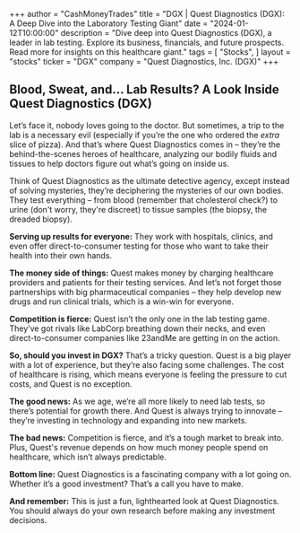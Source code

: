 +++
author = "CashMoneyTrades"
title = "DGX |  Quest Diagnostics (DGX):  A Deep Dive into the Laboratory Testing Giant"
date = "2024-01-12T10:00:00"
description = "Dive deep into Quest Diagnostics (DGX), a leader in lab testing. Explore its business, financials, and future prospects.  Read more for insights on this healthcare giant."
tags = [
"Stocks",
]
layout = "stocks"
ticker = "DGX"
company = "Quest Diagnostics, Inc. (DGX)"
+++
        


##  Blood, Sweat, and… Lab Results? A Look Inside Quest Diagnostics (DGX) 

Let’s face it, nobody loves going to the doctor. But sometimes, a trip to the lab is a necessary evil (especially if you’re the one who ordered the *extra* slice of pizza). And that’s where Quest Diagnostics comes in –  they’re the behind-the-scenes heroes of healthcare, analyzing our bodily fluids and tissues to help doctors figure out what’s going on inside us.

Think of Quest Diagnostics as the ultimate detective agency, except instead of solving mysteries, they’re deciphering the mysteries of our own bodies. They test everything – from blood (remember that cholesterol check?) to urine (don't worry, they're discreet) to tissue samples (the biopsy, the dreaded biopsy). 

**Serving up results for everyone:**  They work with hospitals, clinics, and even offer direct-to-consumer testing for those who want to take their health into their own hands.  

**The money side of things:** Quest makes money by charging healthcare providers and patients for their testing services.  And let’s not forget those partnerships with big pharmaceutical companies –  they help develop new drugs and run clinical trials, which is a win-win for everyone.  

**Competition is fierce:** Quest isn’t the only one in the lab testing game. They’ve got rivals like LabCorp breathing down their necks, and even direct-to-consumer companies like 23andMe are getting in on the action. 

**So, should you invest in DGX?**  That’s a tricky question.  Quest is a big player with a lot of experience, but they’re also facing some challenges.  The cost of healthcare is rising, which means everyone is feeling the pressure to cut costs, and Quest is no exception.  

**The good news:**  As we age, we’re all more likely to need lab tests, so there’s potential for growth there.  And Quest is always trying to innovate – they’re investing in technology and expanding into new markets.

**The bad news:**  Competition is fierce, and it’s a tough market to break into.  Plus, Quest's revenue depends on how much money people spend on healthcare, which isn’t always predictable. 

**Bottom line:**  Quest Diagnostics is a fascinating company with a lot going on.  Whether it’s a good investment?  That’s a call you have to make. 

**And remember:**  This is just a fun, lighthearted look at Quest Diagnostics.  You should always do your own research before making any investment decisions. 

        